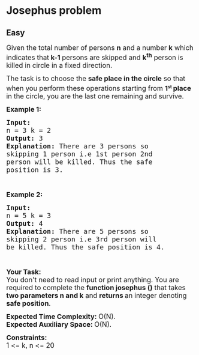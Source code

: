 # Josephus problem
## Easy 
<div class="problem-statement">
                <p></p><p><span style="font-size:18px">Given the total number of persons <strong>n</strong> and a number <strong>k</strong> which indicates that<strong> k-1 </strong>persons are skipped and <strong>k<sup>th</sup></strong> person is killed in circle in a fixed direction.</span></p>

<p><span style="font-size:18px">The task is to choose the <strong>safe&nbsp;place in the circle</strong> so that when you perform these operations starting from <strong>1</strong></span><strong><sup>st</sup></strong><span style="font-size:18px"><strong><sup> </sup>place</strong> in the circle, you are the last one remaining and&nbsp;survive. </span></p>

<p><span style="font-size:18px"><strong>Example 1:</strong></span></p>

<pre><span style="font-size:18px"><strong>Input:
</strong>n = 3 k = 2
<strong>Output: </strong>3<strong>
Explanation: </strong>There are 3 persons so 
skipping 1 person i.e 1st person 2nd 
person will be killed. Thus the safe 
position is 3.</span></pre>

<p>&nbsp;</p>

<p><span style="font-size:18px"><strong>Example 2:</strong></span></p>

<pre><span style="font-size:18px"><strong>Input:
</strong>n = 5 k = 3
<strong>Output: </strong>4<strong>
Explanation: </strong>There are 5 persons so 
skipping 2 person i.e 3rd person will 
be killed. Thus the safe position is 4.</span>
</pre>

<p>&nbsp;</p>

<p><span style="font-size:18px"><strong>Your Task:</strong><br>
You don't need to read input or print anything.&nbsp;You are required to complete the <strong>function josephus ()</strong> that takes<strong> two parameters n and k</strong> and <strong>returns </strong>an integer denoting<strong> safe position</strong>.&nbsp;</span></p>

<p><span style="font-size:18px"><strong>Expected Time Complexity:&nbsp;</strong>O(N).<br>
<strong>Expected Auxiliary Space:&nbsp;</strong>O(N).</span></p>

<p><span style="font-size:18px"><strong>Constraints:</strong><br>
1 &lt;= k, n &lt;= 20</span></p>
 <p></p>
            </div>